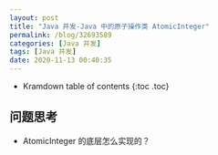 ```yaml
---
layout: post
title: "Java 并发-Java 中的原子操作类 AtomicInteger"
permalink: /blog/32693589
categories: [Java 并发]
tags: [Java 并发]
date: 2020-11-13 00:40:35
---
```


* Kramdown table of contents
{:toc .toc}
## 问题思考

- AtomicInteger 的底层怎么实现的？